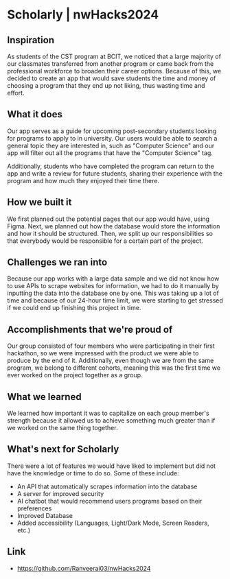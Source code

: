 # Scholarly | nwHacks2024
## Inspiration
As students of the CST program at BCIT, we noticed that a large majority of our classmates transferred from another program or came back from the professional workforce to broaden their career options. Because of this, we decided to create an app that would save students the time and money of choosing a program that they end up not liking, thus wasting time and effort.

## What it does
Our app serves as a guide for upcoming post-secondary students looking for programs to apply to in university. Our users would be able to search a general topic they are interested in, such as "Computer Science" and our app will filter out all the programs that have the "Computer Science" tag.

Additionally, students who have completed the program can return to the app and write a review for future students, sharing their experience with the program and how much they enjoyed their time there.

## How we built it
We first planned out the potential pages that our app would have, using Figma. Next, we planned out how the database would store the information and how it should be structured. Then, we split up our responsibilities so that everybody would be responsible for a certain part of the project. 

## Challenges we ran into
Because our app works with a large data sample and we did not know how to use APIs to scrape websites for information, we had to do it manually by inputting the data into the database one by one. This was taking up a lot of time and because of our 24-hour time limit, we were starting to get stressed if we could end up finishing this project in time.

## Accomplishments that we're proud of
Our group consisted of four members who were participating in their first hackathon, so we were impressed with the product we were able to produce by the end of it. Additionally, even though we are from the same program, we belong to different cohorts, meaning this was the first time we ever worked on the project together as a group.

## What we learned
We learned how important it was to capitalize on each group member's strength because it allowed us to achieve something much greater than if we worked on the same thing together. 

## What's next for Scholarly
There were a lot of features we would have liked to implement but did not have the knowledge or time to do so. Some of these include:
- An API that automatically scrapes information into the database
- A server for improved security
- AI chatbot that would recommend users programs based on their preferences
- Improved Database
- Added accessibility (Languages, Light/Dark Mode, Screen Readers, etc.)

## Link
- https://github.com/Ranveerai03/nwHacks2024
